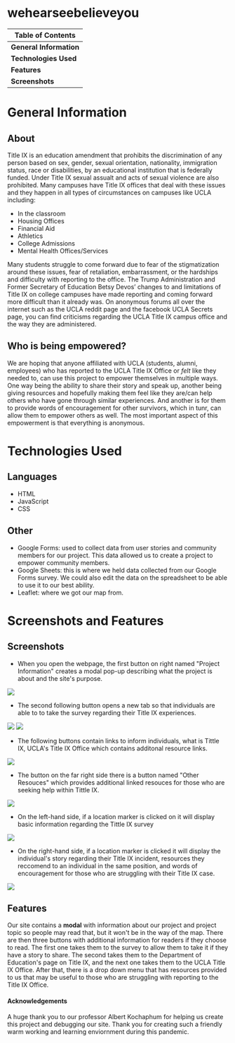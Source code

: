 # wehearseebelieveyou

**Table of Contents**|
------------ |
**General Information**|
**Technologies Used**|
**Features**|
**Screenshots**|

# General Information
## About
Title IX is an education amendment that prohibits the discrimination of any person based on sex, gender, sexual orientation, nationality, immigration status, race or disabilities, by an educational institution that is federally funded. Under Title IX sexual assualt and acts of sexual violence are also prohibited. Many campuses have Title IX offices that deal with these issues and they happen in all types of circumstances on campuses like UCLA including:
* In the classroom
* Housing Offices
* Financial Aid
* Athletics
* College Admissions
* Mental Health Offices/Services

Many students struggle to come forward due to fear of the stigmatization around these issues, fear of retaliation, embarrassment, or the hardships and difficulty with reporting to the office. The Trump Administration and Former Secretary of Education Betsy Devos’ changes to and limitations of Title IX on college campuses have made reporting and coming forward more difficult than it already was. On anonymous forums all over the internet such as the UCLA reddit page and the facebook UCLA Secrets page, you can find criticisms regarding the UCLA Title IX campus office and the way they are administered. 

## Who is being empowered?
We are hoping that anyone affiliated with UCLA (students, alumni, employees) who has reported to the UCLA Title IX Office or *felt* like they needed to, can use this project to empower themselves in multiple ways. One way being the ability to share their story and speak up, another being giving resources and hopefully making them feel like they are/can help others who have gone through similar experiences. And another is for them to provide words of encouragement for other survivors, which in tunr, can allow them to empower others as well. The most important aspect of this empowerment is that everything is anonymous.

# Technologies Used

## Languages
* HTML
* JavaScript
* CSS

## Other
* Google Forms: used to collect data from user stories and community members for our project. This data allowed us to create a project to empower community members.
* Google Sheets: this is where we held data collected from our Google Forms survey. We could also edit the data on the spreadsheet to be able to use it to our best ability. 
* Leaflet: where we got our map from. 

# Screenshots and Features
## Screenshots
* When you open the webpage, the first button on right named "Project Information" creates a modal pop-up describing what the project is about and the site's purpose.
<img src="https://github.com/eandrusenki/wehearseebelieveyou/blob/main/Screenshot%2014.png">

* The second following button opens a new tab so that individuals are able to to take the survey regarding their Title IX experiences.
<img src="https://github.com/eandrusenki/wehearseebelieveyou/blob/main/Screenshot%2015.png">
<img src="https://github.com/eandrusenki/wehearseebelieveyou/blob/main/Screenshot%2020.png">

* The following buttons contain links to inform individuals, what is Tittle IX, UCLA's Title IX Office which contains additonal resource links. 
<img src="https://github.com/eandrusenki/wehearseebelieveyou/blob/main/Screenshot%2016.png">

* The button on the far right side there is a button named "Other Resouces" which provides additional linked resouces for those who are seeking help within Tittle IX.
<img src="https://github.com/eandrusenki/wehearseebelieveyou/blob/main/Screenshot%2018.png">

* On the left-hand side, if a location marker is clicked on it will display basic information regarding the Tittle IX survey
<img src="https://github.com/eandrusenki/wehearseebelieveyou/blob/main/Screenshot%2017.png">

* On the right-hand side, if a location marker is clicked it will display the individual's story regarding their Title IX incident, resources they reccomend to an individual in the same position, and words of encouragement for those who are struggling with their Title IX case.
<img src="https://github.com/eandrusenki/wehearseebelieveyou/blob/main/Screenshot%2019.png">


## Features
Our site contains a **modal** with information about our project and project topic so people may read that, but it won't be in the way of the map. There are then three buttons with additional information for readers if they choose to read. The first one takes them to the survey to allow them to take it if they have a story to share. The second takes them to the Department of Education's page on Title IX, and the next one takes them to the UCLA Title IX Office. After that, there is a drop down menu that has resources provided to us that may be useful to those who are struggling with reporting to the Title IX Office.

#### Acknowledgements

A huge thank you to our professor Albert Kochaphum for helping us create this project and debugging our site.
Thank you for creating such a friendly warm working and learning enviornment during this pandemic.



